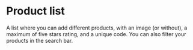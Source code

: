 # Product list

A list where you can add different products, with an image (or without), a maximum of five stars rating, and a unique code. You can also filter your products in the search bar.
